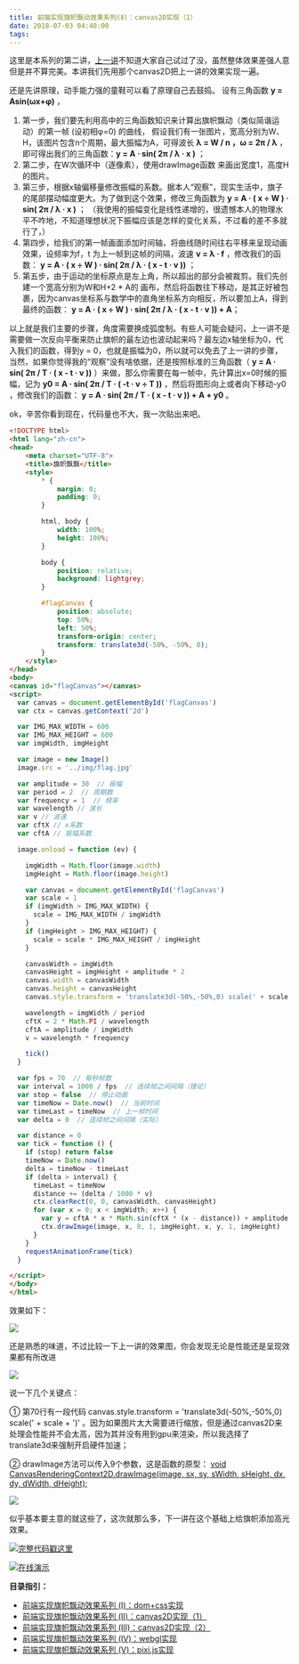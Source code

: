 ```yaml
---
title: 前端实现旗帜飘动效果系列(Ⅱ)：canvas2D实现（1）
date: 2018-07-03 04:40:00
tags:
---
```


这里是本系列的第二讲，[上一讲](https://my.oschina.net/codingDog/blog/1839097)不知道大家自己试过了没，虽然整体效果差强人意但是并不算完美。本讲我们先用那个canvas2D把上一讲的效果实现一遍。

还是先讲原理，动手能力强的童鞋可以看了原理自己去鼓捣。
设有三角函数 **y = Asin(ωx+φ)** ，

1. 第一步，我们要先利用高中的三角函数知识来计算出旗帜飘动（类似简谐运动）的第一帧 (设初相φ=0) 的曲线，
   假设我们有一张图片，宽高分别为W、H，该图片包含n个周期，最大振幅为A，可得波长 **λ = W / n ，ω = 2π / λ** ，即可得出我们的三角函数：**y = A · sin( 2π / λ · x )** ；
2. 第二步，在W次循环中（逐像素），使用drawImage函数 来画出宽度1，高度H 的图片。<!-- more -->
3. 第三步，根据x轴偏移量修改振幅的系数。据本人“观察”，现实生活中，旗子的尾部摆动幅度更大。为了做到这个效果，修改三角函数为 **y = A · ( x ÷ W ) · sin( 2π / λ · x )** ；
   （我使用的振幅变化是线性递增的，很遗憾本人的物理水平不咋地，不知道理想状况下振幅应该是怎样的变化关系，不过看的差不多就行了，）
4. 第四步，给我们的第一帧画面添加时间轴，将曲线随时间往右平移来呈现动画效果，设频率为f，t 为上一帧到这帧的间隔，波速 **v = λ · f** ，修改我们的函数： **y = A · ( x ÷ W ) · sin( 2π / λ · ( x - t · v ))** ；
5. 第五步，由于运动的坐标原点是左上角，所以超出的部分会被裁剪。我们先创建一个宽高分别为W和H+2 * A的 画布，然后将函数往下移动，是其正好被包裹，因为canvas坐标系与数学中的直角坐标系方向相反，所以要加上A，得到最终的函数： **y = A · ( x ÷ W ) · sin( 2π / λ · ( x - t · v )) + A**；

以上就是我们主要的步骤，角度需要换成弧度制。有些人可能会疑问，上一讲不是需要做一次反向平衡来防止旗帜的最左边也波动起来吗？最左边x轴坐标为0，代入我们的函数，得到y = 0，也就是振幅为0，所以就可以免去了上一讲的步骤，当然，如果你觉得我的“观察”没有啥依据，还是按照标准的三角函数（ **y = A · sin( 2π / T · ( x - t · v ))** ）来做，那么你需要在每一帧中，先计算出x=0时候的振幅，记为 **y0 =  A  · sin( 2π / T · ( -t · v ÷ T ))** ，然后将图形向上或者向下移动-y0 ，修改我们的函数： **y = A · sin( 2π / T · ( x - t · v )) + A  + y0** 。


ok，辛苦你看到现在，代码量也不大，我一次贴出来吧。

```html
<!DOCTYPE html>
<html lang="zh-cn">
<head>
    <meta charset="UTF-8">
    <title>旗帜飘飘</title>
    <style>
        * {
            margin: 0;
            padding: 0;
        }

        html, body {
            width: 100%;
            height: 100%;
        }

        body {
            position: relative;
            background: lightgrey;
        }

        #flagCanvas {
            position: absolute;
            top: 50%;
            left: 50%;
            transform-origin: center;
            transform: translate3d(-50%, -50%, 0);
        }
    </style>
</head>
<body>
<canvas id="flagCanvas"></canvas>
<script>
  var canvas = document.getElementById('flagCanvas')
  var ctx = canvas.getContext('2d')

  var IMG_MAX_WIDTH = 600
  var IMG_MAX_HEIGHT = 600
  var imgWidth, imgHeight

  var image = new Image()
  image.src = '../img/flag.jpg'

  var amplitude = 30  // 振幅
  var period = 2  // 周期数
  var frequency = 1  // 频率
  var wavelength // 波长
  var v // 波速
  var cftX // x系数
  var cftA // 振幅系数

  image.onload = function (ev) {

    imgWidth = Math.floor(image.width)
    imgHeight = Math.floor(image.height)

    var canvas = document.getElementById('flagCanvas')
    var scale = 1
    if (imgWidth > IMG_MAX_WIDTH) {
      scale = IMG_MAX_WIDTH / imgWidth
    }
    if (imgHeight > IMG_MAX_HEIGHT) {
      scale = scale * IMG_MAX_HEIGHT / imgHeight
    }

    canvasWidth = imgWidth
    canvasHeight = imgHeight + amplitude * 2
    canvas.width = canvasWidth
    canvas.height = canvasHeight
    canvas.style.transform = 'translate3d(-50%,-50%,0) scale(' + scale + ')'

    wavelength = imgWidth / period
    cftX = 2 * Math.PI / wavelength
    cftA = amplitude / imgWidth
    v = wavelength * frequency

    tick()
  }

  var fps = 70  // 每秒帧数
  var interval = 1000 / fps  // 连续帧之间间隔（理论）
  var stop = false  // 停止动画
  var timeNow = Date.now()  // 当前时间
  var timeLast = timeNow  // 上一帧时间
  var delta = 0  // 连续帧之间间隔（实际）

  var distance = 0
  var tick = function () {
    if (stop) return false
    timeNow = Date.now()
    delta = timeNow - timeLast
    if (delta > interval) {
      timeLast = timeNow
      distance += (delta / 1000 * v)
      ctx.clearRect(0, 0, canvasWidth, canvasHeight)
      for (var x = 0; x < imgWidth; x++) {
        var y = cftA * x * Math.sin(cftX * (x - distance)) + amplitude
        ctx.drawImage(image, x, 0, 1, imgHeight, x, y, 1, imgHeight)
      }
    }
    requestAnimationFrame(tick)
  }

</script>
</body>
</html>
```

效果如下：

![](https://oscimg.oschina.net/oscnet/7868d44685263e3cc9b45f334f9df4b24f1.jpg)

还是熟悉的味道，不过比较一下上一讲的效果图，你会发现无论是性能还是呈现效果都有所改进

![](https://oscimg.oschina.net/oscnet/72273340eeda33b4f30713e281e09dba6e1.jpg)

说一下几个关键点：

① 第70行有一段代码 canvas.style.transform = 'translate3d(-50%,-50%,0) scale(' + scale + ')' 。因为如果图片太大需要进行缩放，但是通过canvas2D来处理会性能并不会太高，因为其并没有用到gpu来渲染，所以我选择了translate3d来强制开启硬件加速；

② drawImage方法可以传入9个参数，这是函数的原型： [void CanvasRenderingContext2D.drawImage(image, sx, sy, sWidth, sHeight, dx, dy, dWidth, dHeight); ](https://developer.mozilla.org/en-US/docs/Web/API/CanvasRenderingContext2D/drawImage)

![](https://oscimg.oschina.net/oscnet/5ee5a8c5183522438d36147cf44f095675b.jpg)

似乎基本要主意的就这些了，这次就那么多，下一讲在这个基础上给旗帜添加高光效果。

![](https://static.oschina.net/uploads/space/2017/0630/180033_T7KY_1389094.png)[完整代码戳这里](https://gitee.com/kaysama/blog-source-host/tree/master/%E5%89%8D%E7%AB%AF%E5%AE%9E%E7%8E%B0%E6%97%97%E5%B8%9C%E9%A3%98%E5%8A%A8%E6%95%88%E6%9E%9C%E7%B3%BB%E5%88%97/canvas2D%E5%AE%9E%E7%8E%B0-1)

![](https://static.oschina.net/uploads/space/2017/0630/180033_T7KY_1389094.png)[在线演示](http://kaysama.gitee.io/blog-source-host/%E5%89%8D%E7%AB%AF%E5%AE%9E%E7%8E%B0%E6%97%97%E5%B8%9C%E9%A3%98%E5%8A%A8%E6%95%88%E6%9E%9C%E7%B3%BB%E5%88%97/canvas2D%E5%AE%9E%E7%8E%B0-1/)

**目录指引：**

-   [前端实现旗帜飘动效果系列 (Ⅰ)：dom+css实现](https://my.oschina.net/codingDog/blog/1839097)
-   [前端实现旗帜飘动效果系列 (Ⅱ)：canvas2D实现（1）](https://my.oschina.net/codingDog/blog/1839098)
-   [前端实现旗帜飘动效果系列 (Ⅲ)：canvas2D实现（2）](https://my.oschina.net/codingDog/blog/1839099)
-   [前端实现旗帜飘动效果系列 (Ⅳ)：webgl实现](https://my.oschina.net/codingDog/blog/1839100)
-   [前端实现旗帜飘动效果系列 (Ⅴ)：pixi.js实现](https://my.oschina.net/codingDog/blog/4968573)